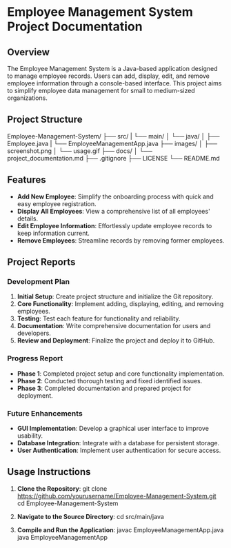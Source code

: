 # Employee Management System Project Documentation

## Overview
The Employee Management System is a Java-based application designed to manage employee records. Users can add, display, edit, and remove employee information through a console-based interface. This project aims to simplify employee data management for small to medium-sized organizations.

## Project Structure
Employee-Management-System/
├── src/
|  └── main/
│    └── java/
│      ├── Employee.java
|      └── EmployeeManagementApp.java
├── images/
│ ├── screenshot.png
│ └── usage.gif
├── docs/
│ └── project_documentation.md
├── .gitignore
├── LICENSE
└── README.md

## Features
- **Add New Employee**: Simplify the onboarding process with quick and easy employee registration.
- **Display All Employees**: View a comprehensive list of all employees' details.
- **Edit Employee Information**: Effortlessly update employee records to keep information current.
- **Remove Employees**: Streamline records by removing former employees.

## Project Reports
### Development Plan
1. **Initial Setup**: Create project structure and initialize the Git repository.
2. **Core Functionality**: Implement adding, displaying, editing, and removing employees.
3. **Testing**: Test each feature for functionality and reliability.
4. **Documentation**: Write comprehensive documentation for users and developers.
5. **Review and Deployment**: Finalize the project and deploy it to GitHub.

### Progress Report
- **Phase 1**: Completed project setup and core functionality implementation.
- **Phase 2**: Conducted thorough testing and fixed identified issues.
- **Phase 3**: Completed documentation and prepared project for deployment.

### Future Enhancements
- **GUI Implementation**: Develop a graphical user interface to improve usability.
- **Database Integration**: Integrate with a database for persistent storage.
- **User Authentication**: Implement user authentication for secure access.

## Usage Instructions
1. **Clone the Repository**:
   git clone https://github.com/yourusername/Employee-Management-System.git
   cd Employee-Management-System

2. **Navigate to the Source Directory**:
   cd src/main/java

3. **Compile and Run the Application**:
   javac EmployeeManagementApp.java
   java EmployeeManagementApp
